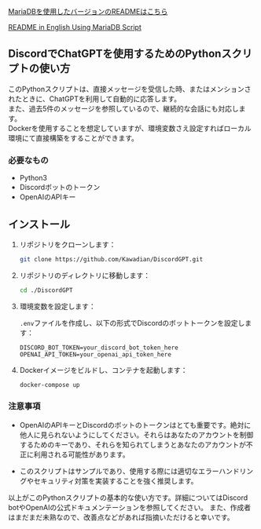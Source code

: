 [MariaDBを使用したバージョンのREADMEはこちら](./UseDB/README.MariaDB.md)

[README in English Using MariaDB Script](./UseDB/README.MariaDB_en.md)

## DiscordでChatGPTを使用するためのPythonスクリプトの使い方

このPythonスクリプトは、直接メッセージを受信した時、またはメンションされたときに、ChatGPTを利用して自動的に応答します。<br>
また、過去5件のメッセージを参照しているので、継続的な会話にも対応します。<br>
Dockerを使用することを想定していますが、環境変数さえ設定すればローカル環境にて直接構築をすることができます。<br>

### 必要なもの
- Python3
- Discordボットのトークン
- OpenAIのAPIキー

## インストール

1. リポジトリをクローンします：

    ```bash
    git clone https://github.com/Kawadian/DiscordGPT.git
    ```

2. リポジトリのディレクトリに移動します：

    ```bash
    cd ./DiscordGPT
    ```

3. 環境変数を設定します：

    `.env`ファイルを作成し、以下の形式でDiscordのボットトークンを設定します：

    ```
    DISCORD_BOT_TOKEN=your_discord_bot_token_here
    OPENAI_API_TOKEN=your_openai_api_token_here
    ```

4. Dockerイメージをビルドし、コンテナを起動します：

    ```bash
    docker-compose up
    ```

### 注意事項

- OpenAIのAPIキーとDiscordのボットのトークンはとても重要です。絶対に他人に見られないようにしてください。それらはあなたのアカウントを制御するためのキーであり、それらを知られてしまうとあなたのアカウントが不正に利用される可能性があります。

- このスクリプトはサンプルであり、使用する際には適切なエラーハンドリングやセキュリティ対策を実装することを強く推奨します。

以上がこのPythonスクリプトの基本的な使い方です。詳細についてはDiscord botやOpenAIの公式ドキュメンテーションを参照してください。
また、作成者はまだまだ未熟なので、改善点などがあれば指摘いただけると幸いです。

